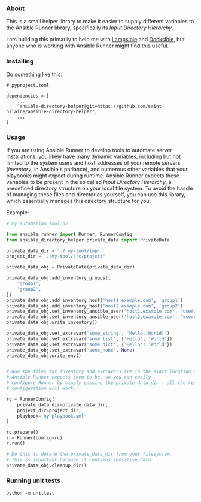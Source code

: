 ### About

This is a small helper library to make it easier to supply different variables to the
Ansible Runner library, specifically its _Input Directory Hierarchy_.

I am building this primarily to help me with [Lampsible](https://github.com/saint-hilaire/lampsible)
and [Docksible](https://github.com/saint-hilaire/docksible), but anyone who is working with
Ansible Runner might find this useful.

### Installing

Do something like this:

```
# pyproject.toml
...
dependencies = [
    ...
    "ansible-directory-helper@git+https://github.com/saint-hilaire/ansible-directory-helper",
    ...
]
```

### Usage

If you are using Ansible Runner to develop tools to automate server installations, you likely
have many dynamic variables, including but not limited to the system users and host addresses
of your remote servers (_inventory_, in Ansible's parlance), and numerous other variables
that your playbooks might expect during runtime.
Ansible Runner expects these variables to be present in the so called
_Input Directory Hierarchy_, a predefined directory structure on your local file system.
To avoid the hassle of managing these files and directories yourself, you can use this
library, which essentially manages this directory structure for you.

Example:

```python
# my_automation_tool.py

from ansible_runner import Runner, RunnerConfig
from ansible_directory_helper.private_data import PrivateData

private_data_dir = './.my-tool/tmp'
project_dir = './my-tool/src/project'

private_data_obj = PrivateData(private_data_dir)

private_data_obj.add_inventory_groups([
    'group1',
    'group2',
])
private_data_obj.add_inventory_host('host1.example.com', 'group1')
private_data_obj.add_inventory_host('host2.example.com', 'group2')
private_data_obj.set_inventory_ansible_user('host1.example.com', 'user1')
private_data_obj.set_inventory_ansible_user('host2.example.com', 'user2')
private_data_obj.write_inventory()

private_data_obj.set_extravar('some_string', 'Hello, World!')
private_data_obj.set_extravar('some_list', ['Hello', 'World'])
private_data_obj.set_extravar('some_dict', {'Hello': 'World'})
private_data_obj.set_extravar('some_none', None)
private_data_obj.write_env()


# Now the files for inventory and extravars are in the exact location and format in which
# Ansible Runner expects them to be, so you can easily
# configure Runner by simply passing the private_data_dir - all the required
# configuration will work.

rc = RunnerConfig(
    private_data_dir=private_data_dir,
    project_dir=project_dir,
    playbook='my-playbook.yml'
)

rc.prepare()
r = Runner(config=rc)
r.run()

# Do this to delete the private_data_dir from your filesystem.
# This is important because it contains sensitive data.
private_data_obj.cleanup_dir()

```


### Running unit tests

```
python -m unittest
```
